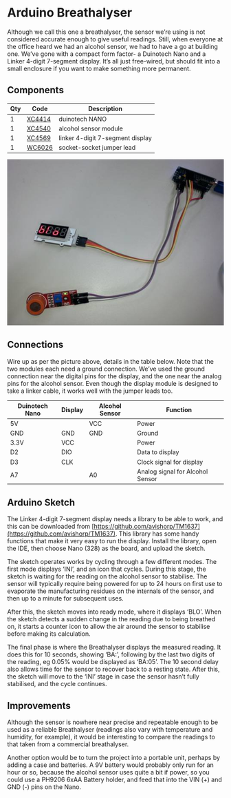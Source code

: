 # Arduino Breathalyser

Although we call this one a breathalyser, the sensor we’re  using is not considered accurate enough to give useful readings. Still, when  everyone at the office heard we had an alcohol sensor, we had to have a go at  building one. We’ve gone with a compact form factor- a Duinotech Nano and a  Linker 4-digit 7-segment display. It’s all just free-wired, but should fit into  a small enclosure if you want to make something more permanent.

## Components

|Qty| Code | Description |
|---|---|---|
|1 | [XC4414](http://jaycar.com.au/p/XC4414) | duinotech NANO
|1 | [XC4540](http://jaycar.com.au/p/XC4540) | alcohol sensor module
|1 | [XC4569](http://jaycar.com.au/p/XC4569) | linker 4-digit 7-segment display
|1 | [WC6026](http://jaycar.com.au/p/WC6026) | socket-socket jumper lead

![](images/arduino-breathalyser.jpg)

## Connections

Wire up as per the picture above, details in the table  below. Note that the two modules each need a ground connection. We’ve used the  ground connection near the digital pins for the display, and the one near the  analog pins for the alcohol sensor. Even though the display module is designed  to take a linker cable, it works well with the jumper leads too.

|Duinotech Nano |Display |Alcohol Sensor |Function
|--- |--- |--- |---
|5V ||VCC |Power
|GND |GND |GND |Ground
|3.3V |VCC ||Power
|D2 |DIO ||Data to display
|D3 |CLK| |Clock signal for display
|A7 ||A0|Analog signal for Alcohol Sensor

## Arduino Sketch

The Linker 4-digit 7-segment display needs a library to be  able to work, and this can be downloaded from [https://github.com/avishorp/TM1637](https://github.com/avishorp/TM1637). This library has some handy functions that make it very easy to run the  display. Install the library, open the IDE, then choose Nano (328) as the  board, and upload the sketch.

The sketch operates works by cycling through a few different  modes. The first mode displays ‘INI’, and an icon that cycles. During this  stage, the sketch is waiting for the reading on the alcohol sensor to  stabilise. The sensor will typically require being powered for up to 24 hours  on first use to evaporate the manufacturing residues on the internals of the  sensor, and then up to a minute for subsequent uses.

After this, the sketch moves into ready mode, where it  displays ‘BLO’. When the sketch detects a sudden change in the reading due to  being breathed on, it starts a counter icon to allow the air around the sensor  to stabilise before making its calculation.

The final phase is where the Breathalyser displays the  measured reading. It does this for 10 seconds, showing ‘BA:’, following by the  last two digits of the reading, eg 0.05% would be displayed as ‘BA:05’. The 10  second delay also allows time for the sensor to recover back to a resting  state. After this, the sketch will move to the ‘INI’ stage in case the sensor  hasn’t fully stabilised, and the cycle continues.

## Improvements

Although the sensor is nowhere near precise and repeatable  enough to be used as a reliable Breathalyser (readings also vary with  temperature and humidity, for example), it would be interesting to compare the  readings to that taken from a commercial breathalyser.

Another option would be to turn the project into a portable  unit, perhaps by adding a case and batteries. A 9V battery would probably only  run for an hour or so, because the alcohol sensor uses quite a bit if power, so  you could use a PH9206 6xAA Battery holder, and feed that into the VIN (+) and  GND (-) pins on the Nano.
